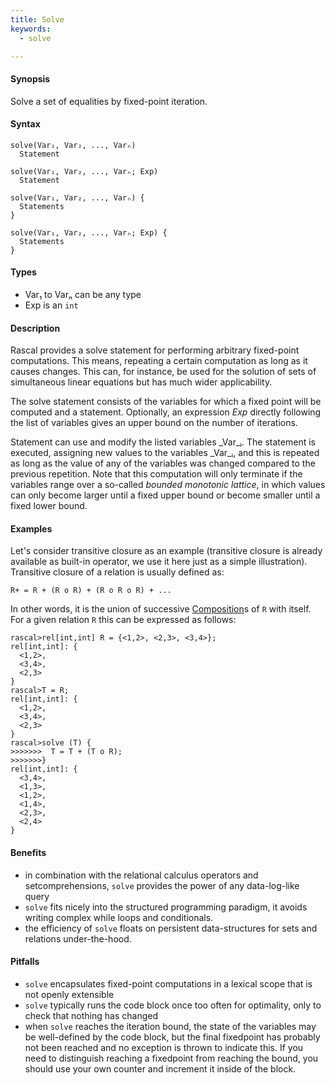 ```yaml
---
title: Solve
keywords:
  - solve

---
```


#### Synopsis

Solve a set of equalities by fixed-point iteration.

#### Syntax

```rascal
solve(Var₁, Var₂, ..., Varₙ)
  Statement

solve(Var₁, Var₂, ..., Varₙ; Exp)
  Statement

solve(Var₁, Var₂, ..., Varₙ) {
  Statements
}

solve(Var₁, Var₂, ..., Varₙ; Exp) {
  Statements
}
```

#### Types

* Var₁ to Varₙ can be any type
* Exp is an `int`

#### Description

Rascal provides a solve statement for performing arbitrary fixed-point computations. This means, repeating a certain computation as long as it causes changes. This can, for instance, be used for the solution of sets of simultaneous 
linear equations but has much wider applicability.

The solve statement consists of the variables for which a fixed point will be computed and a statement. 
Optionally, an expression _Exp_ directly following the list of variables gives an upper bound on the number of iterations.

Statement can use and modify the listed variables _Var_ᵢ. 
The statement is executed, assigning new values to the variables _Var_ᵢ, and this is repeated as long as the value 
of any of the variables was changed compared to the previous repetition. 
Note that this computation will only terminate if the variables range over a so-called _bounded monotonic lattice_,
in which values can only become larger until a fixed upper bound or become smaller until a fixed lower bound.

#### Examples

Let's consider transitive closure as an example (transitive closure is already available as built-in operator, 
we use it here just as a simple illustration). Transitive closure of a relation is usually defined as:
```rascal
R+ = R + (R o R) + (R o R o R) + ...
```
In other words, it is the union of successive [Composition](../../../Rascal/Expressions/Values/Relation/Composition/index.md)s of `R` with itself. 
For a given relation `R` this can be expressed as follows:

```rascal-shell 
rascal>rel[int,int] R = {<1,2>, <2,3>, <3,4>};
rel[int,int]: {
  <1,2>,
  <3,4>,
  <2,3>
}
rascal>T = R;
rel[int,int]: {
  <1,2>,
  <3,4>,
  <2,3>
}
rascal>solve (T) {
>>>>>>>  T = T + (T o R);
>>>>>>>}
rel[int,int]: {
  <3,4>,
  <1,3>,
  <1,2>,
  <1,4>,
  <2,3>,
  <2,4>
}
```

#### Benefits

* in combination with the relational calculus operators and setcomprehensions, `solve` provides the power of any data-log-like query
* `solve` fits nicely into the structured programming paradigm, it avoids writing complex while loops and conditionals.
* the efficiency of `solve` floats on persistent data-structures for sets and relations under-the-hood.

#### Pitfalls

* `solve` encapsulates fixed-point computations in a lexical scope that is not openly extensible
* `solve` typically runs the code block once too often for optimality, only to check that nothing has changed
* when `solve` reaches the iteration bound, the state of the variables may be well-defined by the code block, but the final fixedpoint has probably not been reached and no exception is thrown to indicate this. If you need to distinguish reaching a fixedpoint from reaching the bound, you should use your own counter and increment it inside of the block.


